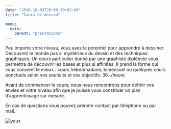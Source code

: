```yaml
---
date: "2016-10-03T20:00:30+02:00"
title: "Cours de dessin"

menu:
  main:
    parent: "prestations"
---
```


Peu importe votre niveau, vous avez le potentiel pour apprendre à dessiner. Découvrez le monde pas si mystérieux du dessin et des techniques graphiques. Un cours particulier donné par une graphiste diplômée vous permettra de découvrir les bases et plus si affinités. Il prend la forme qui vous convient le mieux : cours hebdomadaire, bimensuel ou quelques cours ponctuels selon vos souhaits et vos objectifs.
36.-/heure

Avant de commencer le cours, nous nous rencontrons pour définir vos envies et votre niveau afin que je puisse vous constituer un plan d’apprentissage sur mesure.

En cas de questions vous pouvez prendre contact par téléphone ou par mail.

![yeux](/img/EP/EP_image24a.jpg)

